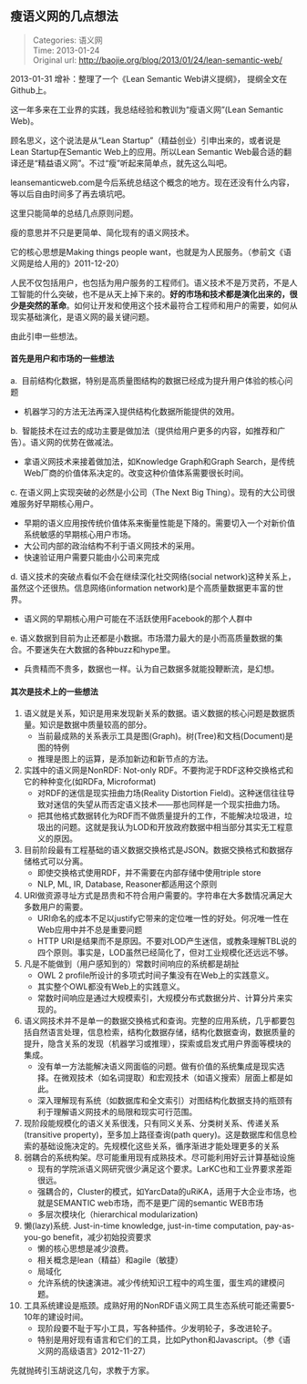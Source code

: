 瘦语义网的几点想法
---
    
> Categories: 语义网  
> Time: 2013-01-24  
> Original url: <http://baojie.org/blog/2013/01/24/lean-semantic-web/>
    
2013-01-31 增补：整理了一个《Lean Semantic Web讲义提纲》， 提纲全文在Github上。

这一年多来在工业界的实践，我总结经验和教训为“瘦语义网”(Lean Semantic Web)。

顾名思义，这个说法是从“Lean Startup”（精益创业）引申出来的，或者说是Lean Startup在Semantic Web上的应用。所以Lean Semantic Web最合适的翻译还是“精益语义网”。不过“瘦”听起来简单点，就先这么叫吧。

leansemanticweb.com是今后系统总结这个概念的地方。现在还没有什么内容，等以后自由时间多了再去填坑吧。

这里只能简单的总结几点原则问题。

瘦的意思并不只是更简单、简化现有的语义网技术。

它的核心思想是Making things people want，也就是为人民服务。（参前文《语义网是给人用的》2011-12-20）

人民不仅包括用户，也包括为用户服务的工程师们。语义技术不是万灵药，不是人工智能的什么突破，也不是从天上掉下来的。**好的市场和技术都是演化出来的，很少是突然的革命**。如何让开发和使用这个技术最符合工程师和用户的需要，如何从现实基础演化，是语义网的最关键问题。

由此引申一些想法。

#### 首先是用户和市场的一些想法

a.  目前结构化数据，特别是高质量图结构的数据已经成为提升用户体验的核心问题

- 机器学习的方法无法再深入提供结构化数据所能提供的效用。

b.  智能技术在过去的成功主要是做加法（提供给用户更多的内容，如推荐和广告）。语义网的优势在做减法。

- 拿语义网技术来接着做加法，如Knowledge Graph和Graph Search，是传统Web厂商的价值体系决定的。改变这种价值体系需要很长时间。

c. 在语义网上实现突破的必然是小公司（The Next Big Thing）。现有的大公司很难服务好早期核心用户。

- 早期的语义应用按传统价值体系来衡量性能是下降的。需要切入一个对新价值系统敏感的早期核心用户市场。
- 大公司内部的政治结构不利于语义网技术的采用。
- 快速验证用户需要只能由小公司来完成

d. 语义技术的突破点看似不会在继续深化社交网络(social network)这种关系上，虽然这个还很热。信息网络(information network)是个高质量数据更丰富的世界。

- 语义网的早期核心用户可能在不活跃使用Facebook的那个人群中     

e. 语义数据到目前为止还都是小数据。市场潜力最大的是小而高质量数据的集合。不要迷失在大数据的各种buzz和hype里。

- 兵贵精而不贵多，数据也一样。认为自己数据多就能投鞭断流，是幻想。

#### 其次是技术上的一些想法

1. 语义就是关系，知识是用来发现新关系的数据。语义数据的核心问题是数据质量。知识是数据中质量较高的部分。
    - 当前最成熟的关系表示工具是图(Graph)。树(Tree)和文档(Document)是图的特例
    - 推理是图上的运算，是添加新边和新节点的方法。
2. 实践中的语义网是NonRDF: Not-only RDF。不要拘泥于RDF这种交换格式和它的种种变化(如RDFa, Microformat)
    - 对RDF的迷信是现实扭曲力场(Reality Distortion Field)。这种迷信往往导致对迷信的失望从而否定语义技术——那也同样是一个现实扭曲力场。
    - 把其他格式数据转化为RDF而不做质量提升的工作，不能解决垃圾进，垃圾出的问题。这就是我认为LOD和开放政府数据中相当部分其实无工程意义的原因。
3. 目前阶段最有工程基础的语义数据交换格式是JSON。数据交换格式和数据存储格式可以分离。
    - 即使交换格式使用RDF，并不需要在内部存储中使用triple store
    - NLP, ML, IR, Database, Reasoner都适用这个原则
4. URI做资源寻址方式是昂贵和不符合用户需要的。字符串在大多数情况满足大多数用户的需要。
    - URI命名的成本不足以justify它带来的定位唯一性的好处。何况唯一性在Web应用中并不总是重要问题
    - HTTP URI是结果而不是原因。不要对LOD产生迷信，或教条理解TBL说的四个原则。事实是，LOD虽然已经简化了，但对工业规模化还远远不够。
5. 凡是不能做到（用户感知到的）常数时间响应的系统都是胡扯
    - OWL 2 profile所设计的多项式时间子集没有在Web上的实践意义。
    - 其实整个OWL都没有Web上的实践意义。
    - 常数时间响应是通过大规模索引，大规模分布式数据分片、计算分片来实现的。
6. 语义网技术并不是单一的数据交换格式和查询。完整的应用系统，几乎都要包括自然语言处理，信息检索，结构化数据存储，结构化数据查询，数据质量的提升，隐含关系的发现（机器学习或推理），探索或启发式用户界面等模块的集成。
    - 没有单一方法能解决语义网面临的问题。做有价值的系统集成是现实选择。在微观技术（如名词提取）和宏观技术（如语义搜索）层面上都是如此。
    - 深入理解现有系统（如数据库和全文索引）对图结构化数据支持的瓶颈有利于理解语义网技术的局限和现实可行范围。
7. 现阶段能规模化的语义关系很浅，只有同义关系、分类树关系、传递关系(transitive property)，至多加上路径查询(path query)。这是数据库和信息检索的基础设施决定的。先规模化这些关系，循序渐进才能处理更多的关系
8. 弱耦合的系统构架。尽可能重用现有成熟技术。尽可能利用好云计算基础设施
    - 现有的学院派语义网研究很少满足这个要求。LarKC也和工业界要求差距很远。
    - 强耦合的，Cluster的模式，如YarcData的uRiKA，适用于大企业市场，也就是SEMANTIC web市场，而不是更广阔的semantic WEB市场
    - 多层次模块化（hierarchical modularization) 
9. 懒(lazy)系统. Just-in-time knowledge, just-in-time computation, pay-as-you-go benefit，减少初始投资要求
    - 懒的核心思想是减少浪费。
    - 相关概念是lean（精益）和agile（敏捷）
    - 局域化
    - 允许系统的快速演进。减少传统知识工程中的鸡生蛋，蛋生鸡的建模问题。
10. 工具系统建设是瓶颈。成熟好用的NonRDF语义网工具生态系统可能还需要5-10年的建设时间。
    - 现阶段要不耻于写小工具，写各种插件。少发明轮子，多改进轮子。
    - 特别是用好现有语言和它们的工具，比如Python和Javascript。（参《语义网的高级语言》2012-11-27）


先就抛砖引玉胡说这几句，求教于方家。     
    